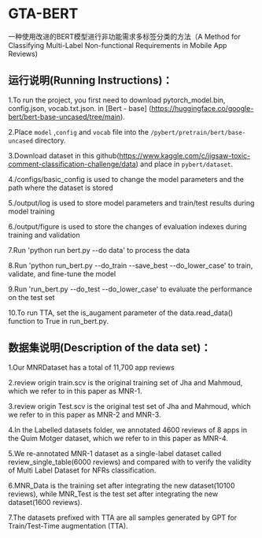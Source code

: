 # GTA-BERT
一种使用改进的BERT模型进行非功能需求多标签分类的方法（A Method for Classifying Multi-Label Non-functional Requirements in Mobile App Reviews)

## 运行说明(Running Instructions)：
1.To run the project, you first need to download pytorch_model.bin, config.json, vocab.txt.json. in [Bert - base] (https://huggingface.co/google-bert/bert-base-uncased/tree/main).

2.Place `model` ,`config` and `vocab` file into  the `/pybert/pretrain/bert/base-uncased` directory.

3.Download dataset in this github(https://www.kaggle.com/c/jigsaw-toxic-comment-classification-challenge/data) and place in `pybert/dataset`.

4./configs/basic_config is used to change the model parameters and the path where the dataset is stored

5./output/log is used to store model parameters and train/test results during model training

6./output/figure is used to store the changes of evaluation indexes during training and validation

7.Run 'python run bert.py --do data' to process the data

8.Run 'python run_bert.py --do_train --save_best --do_lower_case' to train, validate, and fine-tune the model

9.Run 'run_bert.py --do_test --do_lower_case' to evaluate the performance on the test set

10.To run TTA, set the is_augament parameter of the data.read_data() function to True in run_bert.py.

## 数据集说明(Description of the data set)：
1.Our MNRDataset has a total of 11,700 app reviews

2.review origin train.scv is the original training set of Jha and Mahmoud, which we refer to in this paper as MNR-1. 

3.review origin Test.scv is the original test set of Jha and Mahmoud, which we refer to in this paper as MNR-2 and MNR-3. 

4.In the Labelled datasets folder, we annotated 4600 reviews of 8 apps in the Quim Motger dataset, which we refer to in this paper as MNR-4.

5.We re-annotated MNR-1 dataset as a single-label dataset called review_single_table(6000 reviews) and compared with to verify the validity of Multi Label Dataset for NFRs classification.

6.MNR_Data is the training set after integrating the new dataset(10100 reviews), while MNR_Test is the test set after integrating the new dataset(1600 reviews).

7.The datasets prefixed with TTA are all samples generated by GPT for Train/Test-Time augmentation (TTA).
